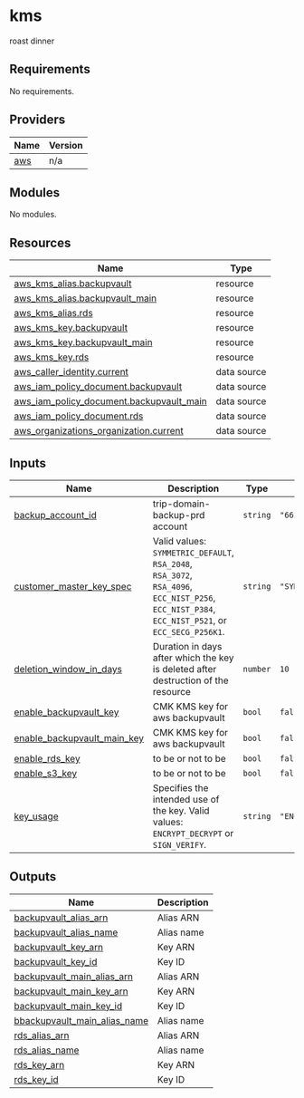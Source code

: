 # kms

roast dinner

## Requirements

No requirements.

## Providers

| Name | Version |
|------|---------|
| <a name="provider_aws"></a> [aws](#provider\_aws) | n/a |

## Modules

No modules.

## Resources

| Name | Type |
|------|------|
| [aws_kms_alias.backupvault](https://registry.terraform.io/providers/hashicorp/aws/latest/docs/resources/kms_alias) | resource |
| [aws_kms_alias.backupvault_main](https://registry.terraform.io/providers/hashicorp/aws/latest/docs/resources/kms_alias) | resource |
| [aws_kms_alias.rds](https://registry.terraform.io/providers/hashicorp/aws/latest/docs/resources/kms_alias) | resource |
| [aws_kms_key.backupvault](https://registry.terraform.io/providers/hashicorp/aws/latest/docs/resources/kms_key) | resource |
| [aws_kms_key.backupvault_main](https://registry.terraform.io/providers/hashicorp/aws/latest/docs/resources/kms_key) | resource |
| [aws_kms_key.rds](https://registry.terraform.io/providers/hashicorp/aws/latest/docs/resources/kms_key) | resource |
| [aws_caller_identity.current](https://registry.terraform.io/providers/hashicorp/aws/latest/docs/data-sources/caller_identity) | data source |
| [aws_iam_policy_document.backupvault](https://registry.terraform.io/providers/hashicorp/aws/latest/docs/data-sources/iam_policy_document) | data source |
| [aws_iam_policy_document.backupvault_main](https://registry.terraform.io/providers/hashicorp/aws/latest/docs/data-sources/iam_policy_document) | data source |
| [aws_iam_policy_document.rds](https://registry.terraform.io/providers/hashicorp/aws/latest/docs/data-sources/iam_policy_document) | data source |
| [aws_organizations_organization.current](https://registry.terraform.io/providers/hashicorp/aws/latest/docs/data-sources/organizations_organization) | data source |

## Inputs

| Name | Description | Type | Default | Required |
|------|-------------|------|---------|:--------:|
| <a name="input_backup_account_id"></a> [backup\_account\_id](#input\_backup\_account\_id) | trip-domain-backup-prd account | `string` | `"662733315436"` | no |
| <a name="input_customer_master_key_spec"></a> [customer\_master\_key\_spec](#input\_customer\_master\_key\_spec) | Valid values: `SYMMETRIC_DEFAULT`, `RSA_2048`, `RSA_3072`, `RSA_4096`, `ECC_NIST_P256`, `ECC_NIST_P384`, `ECC_NIST_P521`, or `ECC_SECG_P256K1`. | `string` | `"SYMMETRIC_DEFAULT"` | no |
| <a name="input_deletion_window_in_days"></a> [deletion\_window\_in\_days](#input\_deletion\_window\_in\_days) | Duration in days after which the key is deleted after destruction of the resource | `number` | `10` | no |
| <a name="input_enable_backupvault_key"></a> [enable\_backupvault\_key](#input\_enable\_backupvault\_key) | CMK  KMS key for aws backupvault | `bool` | `false` | no |
| <a name="input_enable_backupvault_main_key"></a> [enable\_backupvault\_main\_key](#input\_enable\_backupvault\_main\_key) | CMK  KMS key for aws backupvault | `bool` | `false` | no |
| <a name="input_enable_rds_key"></a> [enable\_rds\_key](#input\_enable\_rds\_key) | to be or not to be | `bool` | `false` | no |
| <a name="input_enable_s3_key"></a> [enable\_s3\_key](#input\_enable\_s3\_key) | to be or not to be | `bool` | `false` | no |
| <a name="input_key_usage"></a> [key\_usage](#input\_key\_usage) | Specifies the intended use of the key. Valid values: `ENCRYPT_DECRYPT` or `SIGN_VERIFY`. | `string` | `"ENCRYPT_DECRYPT"` | no |

## Outputs

| Name | Description |
|------|-------------|
| <a name="output_backupvault_alias_arn"></a> [backupvault\_alias\_arn](#output\_backupvault\_alias\_arn) | Alias ARN |
| <a name="output_backupvault_alias_name"></a> [backupvault\_alias\_name](#output\_backupvault\_alias\_name) | Alias name |
| <a name="output_backupvault_key_arn"></a> [backupvault\_key\_arn](#output\_backupvault\_key\_arn) | Key ARN |
| <a name="output_backupvault_key_id"></a> [backupvault\_key\_id](#output\_backupvault\_key\_id) | Key ID |
| <a name="output_backupvault_main_alias_arn"></a> [backupvault\_main\_alias\_arn](#output\_backupvault\_main\_alias\_arn) | Alias ARN |
| <a name="output_backupvault_main_key_arn"></a> [backupvault\_main\_key\_arn](#output\_backupvault\_main\_key\_arn) | Key ARN |
| <a name="output_backupvault_main_key_id"></a> [backupvault\_main\_key\_id](#output\_backupvault\_main\_key\_id) | Key ID |
| <a name="output_bbackupvault_main_alias_name"></a> [bbackupvault\_main\_alias\_name](#output\_bbackupvault\_main\_alias\_name) | Alias name |
| <a name="output_rds_alias_arn"></a> [rds\_alias\_arn](#output\_rds\_alias\_arn) | Alias ARN |
| <a name="output_rds_alias_name"></a> [rds\_alias\_name](#output\_rds\_alias\_name) | Alias name |
| <a name="output_rds_key_arn"></a> [rds\_key\_arn](#output\_rds\_key\_arn) | Key ARN |
| <a name="output_rds_key_id"></a> [rds\_key\_id](#output\_rds\_key\_id) | Key ID |
